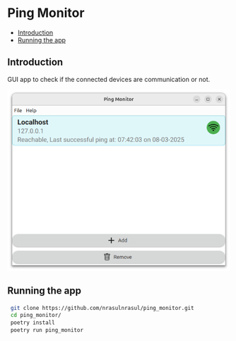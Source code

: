 # Ping Monitor

- [Introduction](#introduction)
- [Running the app](#running)

<h2 id="introduction">Introduction</h2>
GUI app to check if the connected devices are communication or not.

![Example Image](doc/images/main_window.png)

<h2 id="running">Running the app</h2>

```bash
 git clone https://github.com/nrasulnrasul/ping_monitor.git
 cd ping_monitor/
 poetry install
 poetry run ping_monitor
```
